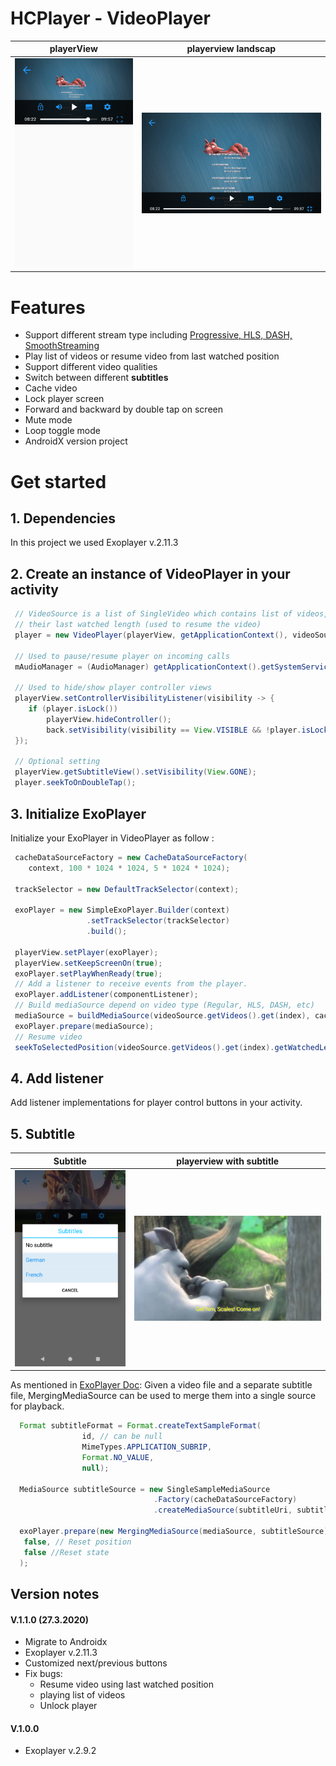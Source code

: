 # HCPlayer - VideoPlayer

 playerView            |  playerview landscap
:-------------------------:|:-------------------------:
![](https://github.com/HC005/HCPlayer/blob/master/device-2021-02-18-172743.png)  |  ![](https://github.com/HC005/HCPlayer/blob/master/device-2021-02-18-172820.png)

# Features
 - Support different stream type including [Progressive, HLS, DASH, SmoothStreaming](https://exoplayer.dev/media-sources.html)
 - Play list of videos or resume video from last watched position
 - Support different video qualities
 - Switch between different <b>subtitles</b>
 - Cache video
 - Lock player screen
 - Forward and backward by double tap on screen
 - Mute mode
 - Loop toggle mode
 - AndroidX version project
 
 # Get started

 ## 1. Dependencies
 In this project we used Exoplayer v.2.11.3


## 2. Create an instance of VideoPlayer in your activity

```java
 // VideoSource is a list of SingleVideo which contains list of videos, their subtitles &
 // their last watched length (used to resume the video)
 player = new VideoPlayer(playerView, getApplicationContext(), videoSource, this);

 // Used to pause/resume player on incoming calls
 mAudioManager = (AudioManager) getApplicationContext().getSystemService(Context.AUDIO_SERVICE);

 // Used to hide/show player controller views
 playerView.setControllerVisibilityListener(visibility -> {
    if (player.isLock())
        playerView.hideController();
        back.setVisibility(visibility == View.VISIBLE && !player.isLock() ? View.VISIBLE : View.GONE);
 });

 // Optional setting
 playerView.getSubtitleView().setVisibility(View.GONE);
 player.seekToOnDoubleTap();
```
    
## 3. Initialize ExoPlayer
Initialize your ExoPlayer in VideoPlayer as follow :
 
 ```java
  cacheDataSourceFactory = new CacheDataSourceFactory(
     context, 100 * 1024 * 1024, 5 * 1024 * 1024);

  trackSelector = new DefaultTrackSelector(context);

  exoPlayer = new SimpleExoPlayer.Builder(context)
                  .setTrackSelector(trackSelector)
                  .build();

  playerView.setPlayer(exoPlayer);
  playerView.setKeepScreenOn(true);
  exoPlayer.setPlayWhenReady(true);
  // Add a listener to receive events from the player.
  exoPlayer.addListener(componentListener);
  // Build mediaSource depend on video type (Regular, HLS, DASH, etc)
  mediaSource = buildMediaSource(videoSource.getVideos().get(index), cacheDataSourceFactory);
  exoPlayer.prepare(mediaSource);
  // Resume video
  seekToSelectedPosition(videoSource.getVideos().get(index).getWatchedLength(), false);
```
## 4. Add listener
Add listener implementations for player control buttons in your activity.

## 5. Subtitle

 Subtitle            |  playerview with subtitle
:-------------------------:|:-------------------------:
![](https://github.com/HC005/HCPlayer/blob/master/device-2021-02-18-173028.png)  |  ![](https://github.com/HC005/HCPlayer/blob/master/device-2021-02-18-173706.png)


As mentioned in [ExoPlayer Doc](https://exoplayer.dev/media-sources.html):
Given a video file and a separate subtitle file, MergingMediaSource can be used to merge them into a single source for playback.

```java
  Format subtitleFormat = Format.createTextSampleFormat(
                id, // can be null
                MimeTypes.APPLICATION_SUBRIP,
                Format.NO_VALUE,
                null);

  MediaSource subtitleSource = new SingleSampleMediaSource
                                .Factory(cacheDataSourceFactory)
                                .createMediaSource(subtitleUri, subtitleFormat, C.TIME_UNSET);

  exoPlayer.prepare(new MergingMediaSource(mediaSource, subtitleSource),
   false, // Reset position
   false //Reset state
  );
```

## Version notes

#### V.1.1.0 (27.3.2020)
- Migrate to Androidx
- Exoplayer v.2.11.3
- Customized next/previous buttons
- Fix bugs:
    - Resume video using last watched position
    - playing list of videos
    - Unlock player

#### V.1.0.0
- Exoplayer v.2.9.2
